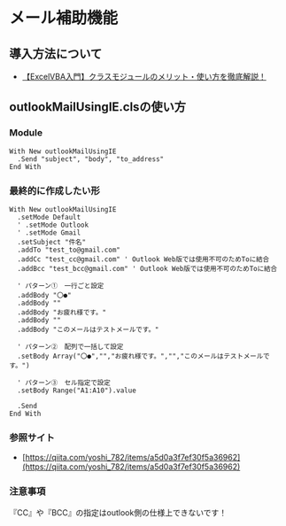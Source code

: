 # メール補助機能

## 導入方法について
- [【ExcelVBA入門】クラスモジュールのメリット・使い方を徹底解説！](https://www.sejuku.net/blog/67476)

## outlookMailUsingIE.clsの使い方

### Module
```
With New outlookMailUsingIE
  .Send "subject", "body", "to_address"
End With
```

### 最終的に作成したい形
```
With New outlookMailUsingIE
  .setMode Default
  ' .setMode Outlook
  ' .setMode Gmail
  .setSubject "件名"
  .addTo "test_to@gmail.com"
  .addCc "test_cc@gmail.com" ' Outlook Web版では使用不可のためToに結合
  .addBcc "test_bcc@gmail.com" ' Outlook Web版では使用不可のためToに結合
  
  ' パターン①　一行ごと設定
  .addBody "〇●"
  .addBody ""
  .addBody "お疲れ様です。"
  .addBody ""
  .addBody "このメールはテストメールです。"
  
  ' パターン②　配列で一括して設定
  .setBody Array("〇●","","お疲れ様です。","","このメールはテストメールです。")
  
  ' パターン③　セル指定で設定
  .setBody Range("A1:A10").value
  
  .Send
End With
```

### 参照サイト
- [https://qiita.com/yoshi_782/items/a5d0a3f7ef30f5a36962](https://qiita.com/yoshi_782/items/a5d0a3f7ef30f5a36962)

### 注意事項
『CC』や『BCC』の指定はoutlook側の仕様上できないです！

